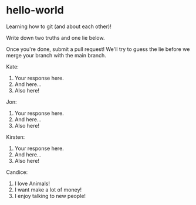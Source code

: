 # hello-world
Learning how to git (and about each other)!

Write down two truths and one lie below.

Once you're done, submit a pull request! We'll try to guess the lie before we merge your branch with the main branch.

Kate:
1. Your response here.
2. And here...
3. Also here!


Jon:
1. Your response here.
2. And here...
3. Also here!


Kirsten:
1. Your response here.
2. And here...
3. Also here!


Candice:
1. I love Animals!
2. I want make a lot of money!
3. I enjoy talking to new people!
